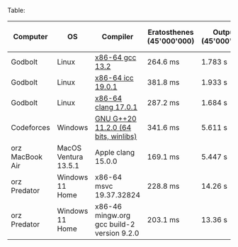 Table:

|Computer|OS|Compiler|Eratosthenes (45'000'000)|Output (45'000'000)|Input (45'000'000)|Random numbers (45'000'000)|Floyd–Warshall (1540)|
|-|-|-|-|-|-|-|-|
|Godbolt|Linux|[x86-64 gcc 13.2](https://godbolt.org/z/eEW56KrY4)|264.6 ms|1.783 s|848.1 ms|74.08 ms|5.677 s|
|Godbolt|Linux|[x86-64 icc 19.0.1](https://godbolt.org/z/eEW56KrY4)|381.8 ms|1.933 s|824.8 ms|96.53 ms|5.034 s|
|Godbolt|Linux|[x86-64 clang 17.0.1](https://godbolt.org/z/eEW56KrY4)|287.2 ms|1.684 s|881.1 ms|216.4 ms|4.302 s|
|Codeforces|Windows|[GNU G++20 11.2.0 (64 bits, winlibs)](https://codeforces.com/contest/1/customtest)|341.6 ms|5.611 s|7.361 s|252.6 ms|4.729 s|
|orz MacBook Air|MacOS Ventura 13.5.1|Apple clang 15.0.0|169.1 ms|5.447 s|10 s|175.5 ms|2.118 s|
|orz Predator|Windows 11 Home|x86-64 msvc 19.37.32824|228.8 ms|14.26 s|20.9 s|116.2 ms|3.902 s|
|orz Predator|Windows 11 Home|x86-46 mingw.org gcc build-2 version 9.2.0|203.1 ms|13.36 s|31.96 s|250 ms|1.375 s|
